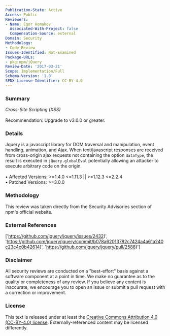 ```yaml
---
Publication-State: Active
Access: Public
Reviewers:
- Name: Egor Homakov
  Associated-With-Project: false
  Compensation-Source: external
Domain: Security
Methodology:
- Code-Review
Issues-Identified: Not-Examined
Package-URLs:
- pkg:npm/jQuery
Review-Date: '2017-03-21'
Scope: Implementation/Full
Schema-Version: '1.0'
SPDX-License-Identifier: CC-BY-4.0
---
```

### Summary
*Cross-Site Scripting (XSS)*<br><br>Recommendation: Upgrade to v3.0.0 or greater.
### Details
Jquery is a javascript library for DOM traversal and manipulation, event handling, animation, and Ajax.   When text/javascript responses are received from cross-origin ajax requests not containing the option `dataType`, the result is executed in `jQuery.globalEval` potentially allowing an attacker to execute arbitrary code on the origin.
<br><br>• Affected Versions: >=1.4.0 <=1.11.3 || >=1.12.3 <=2.2.4
<br>• Patched Versions: >=3.0.0
### Methodology
This review was taken directly from the Security Advisories section of npm's official website.
### External References
['https://github.com/jquery/jquery/issues/2432)', 'https://github.com/jquery/jquery/commit/b078a62013782c7424a4a61a240c23c4c0b42614)', 'https://github.com/jquery/jquery/pull/2588)']
### Disclaimer
All security reviews are conducted on a "best-effort" basis against a software component at a point in time. We make no guarantee as to the quality or completeness of any review. If you believe any content is inaccurate, we encourage you to open an issue or submit a pull request with a correction or improvement.
### License
This text is released under at least the [Creative Commons Attribution 4.0 (CC-BY-4.0) license](https://creativecommons.org/licenses/by/4.0/legalcode.txt). Externally-referenced content may be licensed differently.

